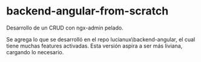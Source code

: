 # backend-angular-from-scratch
Desarrollo de un CRUD con ngx-admin pelado.

Se agrega lo que se desarrolló en el repo lucianux\backend-angular, el cual tiene muchas features activadas. Esta versión aspira a ser más liviana, cargando lo necesario.

